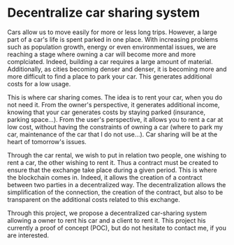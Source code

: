 
# Decentralize car sharing system

Cars allow us to move easily for more or less long trips. However, a large part of a car's life is spent parked in one place. With increasing problems such as population growth, energy or even environmental issues, we are reaching a stage where owning a car will become more and more complciated. Indeed, building a car requires a large amount of material. Additionally, as cities becoming denser and denser, it is becoming more and more difficult to find a place to park your car. This generates additional costs for a low usage.

This is where car sharing comes. The idea is to rent your car, when you do not need it. From the owner's perspective, it generates additional income, knowing that your car generates costs by staying parked (insurance, parking space...). From the user's perspective, it allows you to rent a car at low cost, without having the constraints of owning a car (where to park my car, maintenance of the car that I do not use...). Car sharing will be at the heart of tomorrow's issues. 

Through the car rental, we wish to put in relation two people, one wishing to rent a car, the other wishing to rent it. Thus a contract must be created to ensure that the exchange take place during a given period. This is where the blockchain comes in. Indeed, it allows the creation of a contract between two parties in a decentralized way. The decentralization allows the simplification of the connection, the creation of the contract, but also to be transparent on the additional costs related to this exchange.

Through this project, we propose a decentralized car-sharing system allowing a owner to rent his car and a client to rent it. This project his currently a proof of concept (POC), but do not hesitate to contact me, if you are interested.
